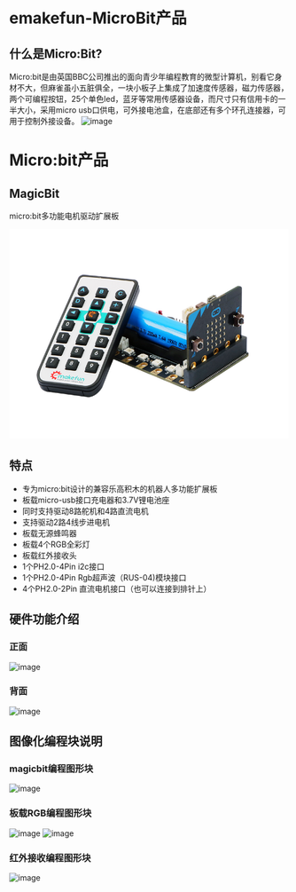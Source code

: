 # emakefun-MicroBit产品
## 什么是Micro:Bit?
Micro:bit是由英国BBC公司推出的面向青少年编程教育的微型计算机，别看它身材不大，但麻雀虽小五脏俱全，一块小板子上集成了加速度传感器，磁力传感器，两个可编程按钮，25个单色led，蓝牙等常用传感器设备，而尺寸只有信用卡的一半大小，采用micro usb口供电，可外接电池盒，在底部还有多个环孔连接器，可用于控制外接设备。
![image](https://github.com/emakefun/emakefun-docs/blob/master/docs/micro_bit/magic_bit/microbit.png)

# Micro:bit产品

## MagicBit

micro:bit多功能电机驱动扩展板

![image](magic_bit/icon.png)

## 特点

- 专为micro:bit设计的兼容乐高积木的机器人多功能扩展板
- 板载micro-usb接口充电器和3.7V锂电池座
- 同时支持驱动8路舵机和4路直流电机
- 支持驱动2路4线步进电机
- 板载无源蜂鸣器
- 板载4个RGB全彩灯
- 板载红外接收头
- 1个PH2.0-4Pin i2c接口 
- 1个PH2.0-4Pin Rgb超声波（RUS-04)模块接口
- 4个PH2.0-2Pin 直流电机接口（也可以连接到排针上）

## 硬件功能介绍
### 正面
![image](https://github.com/emakefun/emakefun-docs/raw/master/docs/micro_bit/magic_bit/magicbit_hardware_front_zh.png)

### 背面
![image](https://github.com/emakefun/emakefun-docs/raw/master/docs/micro_bit/magic_bit/magicbit_hardware_back_zh.png)

## 图像化编程块说明
### magicbit编程图形块
![image](https://github.com/emakefun/emakefun-docs/raw/master/docs/micro_bit/magic_bit/magicbit_block_zh.png)

### 板载RGB编程图形块
![image](https://github.com/emakefun/emakefun-docs/raw/master/docs/micro_bit/magic_bit/rgb_block_zh.png)
![image](https://github.com/emakefun/emakefun-docs/raw/master/docs/micro_bit/magic_bit/rgb_more_block_zh.png)

### 红外接收编程图形块
![image](https://github.com/emakefun/emakefun-docs/raw/master/docs/micro_bit/magic_bit/ir_block_zh.png)
